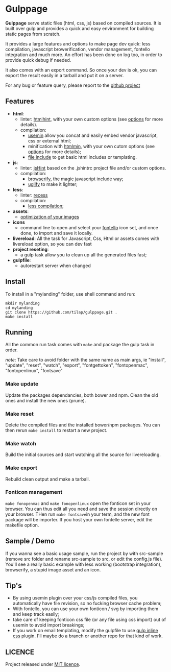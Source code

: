 # Gulppage

**Gulppage** serve static files (html, css, js) based on compiled sources. It is built over gulp and provides a quick 
and easy environment for building static pages from scratch.

It provides a large features and options to make page dev quick: less  compilation, javascript browerification, vendor 
management, fontello integration and much more. An effort has been done on log too, in order to provide quick debug if 
needed.

It also comes with an export command. So once your dev is ok, you can export the result easily in a tarball and put it 
on a server.

For any bug or feature query, please report to the [github project](https://github.com/tilap/gulppage/issues)

## Features

- **html**:
    - linter: [htmlhint](https://www.npmjs.org/package/gulp-htmlhint), with your own custom options (see 
    [options](https://github.com/yaniswang/HTMLHint/wiki/Rules) for more details).
    - compilation:
        - [usemin](https://github.com/zont/gulp-usemin) allow you concat and easily embed vendor javascript, css or 
        external html;
        - minification with [htmlmin](https://github.com/bezoerb/gulp-htmlhint), with your own cutom options (see 
        [options](https://github.com/kangax/html-minifier) for more details);
        - [file include](https://github.com/coderhaoxin/gulp-file-include) to get basic html includes or templating.
- **js**:
    - linter: [jsHint](https://github.com/spenceralger/gulp-jshint) based on the .jshintrc project file and/or custom 
    options.
    - compilation:
        - [browserify](https://github.com/deepak1556/gulp-browserify), the magic javascript include way;
        - [uglify](https://github.com/terinjokes/gulp-uglify) to make it lighter;
- **less**:
    - linter: [recess](https://github.com/sindresorhus/gulp-recess)
    - compilation:
        - [less compilation](https://github.com/plus3network/gulp-less);
- **assets**:
    - [optimization of your images](https://github.com/sindresorhus/gulp-imagemin)
- **icons**
    - command line to open and select your [fontello](https://github.com/fontello/fontello) icon set, and once done, to 
    import and save it locally.
- **livereload**:
    All the task for Javascript, Css, Html or assets comes with livereload option, so you can dev fast
- **project reseting**:
    - a gulp task allow you to clean up all the generated files fast;
- **gulpfile**:
    - autorestart server when changed

## Install

To install in a "mylanding" folder, use shell command and run:

```
mkdir mylanding
cd mylanding
git clone https://github.com/tilap/gulppage.git .
make install
```

## Running

All the common run task comes with ```make``` and package the gulp task in order.

_note_: Take care to avoid folder with the same name as main args, ie "install", "update", "reset", "watch", "export", 
"fontgettoken", "fontopenmac", "fontopenlinux", "fontsave"

### Make update

Update the packages dependancies, both bower and npm. Clean the old ones and install the new ones (prune).

### Make reset

Delete the compiled files and the installed bower/npm packages. You can then rerun ```make install``` to restart a new
project.

### Make watch

Build the initial sources and start watching all the source for livereloading.

### Make export

Rebuild clean output and make a tarball.

### Fonticon management

```make fonopenmac```  and ```make fonopenlinux``` open the fonticon set in your browser. You can thus edit all you need
and save the session directly on your browser. THen run ```make fontsave```in your term, and the new font package will 
be importer. If you host your own fontelle server, edit the makefile option.

## Sample / Demo

If you wanna see a basic usage sample, run the project by with src-sample (remove src folder and rename src-sample to src, or edit the config.js file). You'll see a really basic example with less working (bootstrap integration), browserify, a stupid image asset and an icon.

## Tip's

- By using usemin plugin over your css/js compiled files, you automatically have file revision, so no fucking browser 
cache problem;
- With fontello, you can use your own fonticon / svg by importing them and keep track easily;
- take care of keeping fonticon css file (or any file using css import) out of usemin to avoid import breakings;
- If you work on email templating, modify the gulpfile to use [gulp inline css](https://github.com/jonkemp/gulp-inline-css) plugin. I'll maybe do a branch or another repo for that
kind of work.

## LICENCE

Project released under [MIT licence](https://raw.githubusercontent.com/tilap/gulppage/master/LICENCE).
